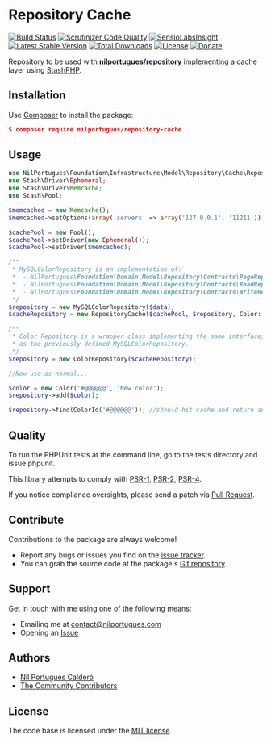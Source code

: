 # Repository Cache

[![Build Status](https://travis-ci.org/PHPRepository/php-repository-cache.svg)](https://travis-ci.org/PHPRepository/php-repository-cache) [![Scrutinizer Code Quality](https://scrutinizer-ci.com/g/nilportugues/php-repository-cache/badges/quality-score.png?b=master)](https://scrutinizer-ci.com/g/nilportugues/php-repository-cache/?branch=master) [![SensioLabsInsight](https://insight.sensiolabs.com/projects/2941364f-c744-4680-ac53-a77f5328a46d/mini.png)](https://insight.sensiolabs.com/projects/2941364f-c744-4680-ac53-a77f5328a46d) [![Latest Stable Version](https://poser.pugx.org/nilportugues/repository-cache/v/stable)](https://packagist.org/packages/nilportugues/repository-cache) [![Total Downloads](https://poser.pugx.org/nilportugues/repository-cache/downloads)](https://packagist.org/packages/nilportugues/repository-cache) [![License](https://poser.pugx.org/nilportugues/repository-cache/license)](https://packagist.org/packages/nilportugues/repository-cache)
[![Donate](https://www.paypalobjects.com/en_US/i/btn/btn_donate_SM.gif)](https://paypal.me/nilportugues)

Repository to be used with **[nilportugues/repository](https://github.com/nilportugues/php-repository)** implementing a cache layer using [StashPHP](http://www.stashphp.com/). 

## Installation

Use [Composer](https://getcomposer.org) to install the package:

```json
$ composer require nilportugues/repository-cache
```

## Usage

```php
use NilPortugues\Foundation\Infrastructure\Model\Repository\Cache\RepositoryCache;
use Stash\Driver\Ephemeral;
use Stash\Driver\Memcache;
use Stash\Pool;

$memcached = new Memcache();
$memcached->setOptions(array('servers' => array('127.0.0.1', '11211')));

$cachePool = new Pool();
$cachePool->setDriver(new Ephemeral());
$cachePool->setDriver($memcached);

/**
 * MySQLColorRepository is an implementation of:
 *  - NilPortugues\Foundation\Domain\Model\Repository\Contracts\PageRepository
 *  - NilPortugues\Foundation\Domain\Model\Repository\Contracts\ReadRepository
 *  - NilPortugues\Foundation\Domain\Model\Repository\Contracts\WriteRepository
 */
$repository = new MySQLColorRepository($data);
$cacheRepository = new RepositoryCache($cachePool, $repository, Color::class, '3600');

/**
 * Color Repository is a wrapper class implementing the same interfaces
 * as the previously defined MySQLColorRepository.
 */
$repository = new ColorRepository($cacheRepository);

//Now use as normal... 

$color = new Color('#@@@@@@', 'New color');
$repository->add($color);

$repository->find(ColorId('#@@@@@@')); //should hit cache and return an instance of Color.
```



## Quality

To run the PHPUnit tests at the command line, go to the tests directory and issue phpunit.

This library attempts to comply with [PSR-1](http://www.php-fig.org/psr/psr-1/), [PSR-2](http://www.php-fig.org/psr/psr-2/), [PSR-4](http://www.php-fig.org/psr/psr-4/).

If you notice compliance oversights, please send a patch via [Pull Request](https://github.com/nilportugues/php-repository-cache/pulls).


## Contribute

Contributions to the package are always welcome!

* Report any bugs or issues you find on the [issue tracker](https://github.com/nilportugues/php-repository-cache/issues/new).
* You can grab the source code at the package's [Git repository](https://github.com/nilportugues/php-repository-cache).


## Support

Get in touch with me using one of the following means:

 - Emailing me at <contact@nilportugues.com>
 - Opening an [Issue](https://github.com/nilportugues/php-repository-cache/issues/new)


## Authors

* [Nil Portugués Calderó](http://nilportugues.com)
* [The Community Contributors](https://github.com/nilportugues/php-repository-cache/graphs/contributors)


## License
The code base is licensed under the [MIT license](LICENSE).

